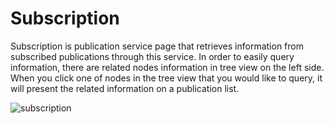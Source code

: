 # Subscription

Subscription is publication service page that retrieves information from subscribed publications through this service. In order to easily query information, there are related nodes information in tree view on the left side. When you click one of nodes in the tree view that you would like to query, it will present the related information on a publication list.

![subscription](https://github.com/kswang0101/InQuire/tree/e182c4313131e809453b9aa4d6043b2c53dadd25/assets/image7.png)

